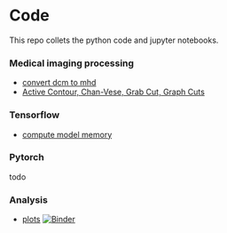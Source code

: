 # Code 

This repo collets the python code and jupyter notebooks.

### Medical imaging processing

* [convert dcm to mhd](https://gist.github.com/jizhang02/6e395880c085f7c9884d9cec5490c710)
* [Active Contour, Chan-Vese, Grab Cut, Graph Cuts](/code/segmentation-algorithms/)

### Tensorflow
* [compute model memory](https://gist.github.com/jizhang02/ef8eb45450f3d943fea37c6544d3808c)

### Pytorch
todo

### Analysis
* [plots](/code/myplots.ipynb)
[![Binder](https://mybinder.org/badge_logo.svg)](https://mybinder.org/v2/gh/jizhang02/Code/HEAD?labpath=code%2Fmyplots.ipynb)
